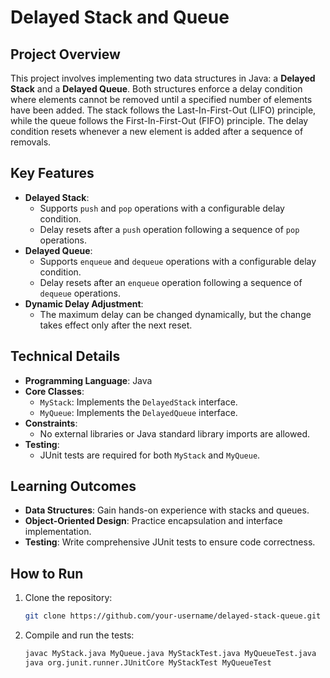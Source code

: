 # Delayed Stack and Queue

## Project Overview
This project involves implementing two data structures in Java: a **Delayed Stack** and a **Delayed Queue**. Both structures enforce a delay condition where elements cannot be removed until a specified number of elements have been added. The stack follows the Last-In-First-Out (LIFO) principle, while the queue follows the First-In-First-Out (FIFO) principle. The delay condition resets whenever a new element is added after a sequence of removals.

## Key Features
- **Delayed Stack**:
  - Supports `push` and `pop` operations with a configurable delay condition.
  - Delay resets after a `push` operation following a sequence of `pop` operations.
- **Delayed Queue**:
  - Supports `enqueue` and `dequeue` operations with a configurable delay condition.
  - Delay resets after an `enqueue` operation following a sequence of `dequeue` operations.
- **Dynamic Delay Adjustment**:
  - The maximum delay can be changed dynamically, but the change takes effect only after the next reset.

## Technical Details
- **Programming Language**: Java
- **Core Classes**:
  - `MyStack`: Implements the `DelayedStack` interface.
  - `MyQueue`: Implements the `DelayedQueue` interface.
- **Constraints**:
  - No external libraries or Java standard library imports are allowed.
- **Testing**:
  - JUnit tests are required for both `MyStack` and `MyQueue`.

## Learning Outcomes
- **Data Structures**: Gain hands-on experience with stacks and queues.
- **Object-Oriented Design**: Practice encapsulation and interface implementation.
- **Testing**: Write comprehensive JUnit tests to ensure code correctness.

## How to Run
1. Clone the repository:
   ```bash
   git clone https://github.com/your-username/delayed-stack-queue.git
2. Compile and run the tests:
   ```bash
   javac MyStack.java MyQueue.java MyStackTest.java MyQueueTest.java
   java org.junit.runner.JUnitCore MyStackTest MyQueueTest
